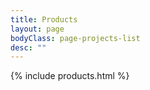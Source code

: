 ```yaml
---
title: Products
layout: page
bodyClass: page-projects-list
desc: ""
---
```


{% include products.html %}
